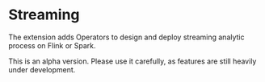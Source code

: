 # Streaming

The extension adds Operators to design and deploy streaming analytic process on Flink or Spark.

This is an alpha version. Please use it carefully, as features are still heavily under development.